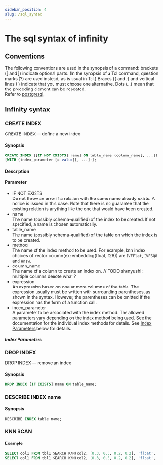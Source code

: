 ```yaml
---
sidebar_position: 4
slug: /sql_syntax
---
```


# The sql syntax of infinity

## Conventions

The following conventions are used in the synopsis of a command: brackets ([ and ]) indicate optional parts. (In the synopsis of a Tcl command, question marks (?) are used instead, as is usual in Tcl.) Braces ({ and }) and vertical lines (|) indicate that you must choose one alternative. Dots (...) mean that the preceding element can be repeated.  
Refer to [postgresql](https://www.postgresql.org/docs/9.1/notation.html#:~:text=The%20following%20conventions%20are%20used,you%20must%20choose%20one%20alternative.).

## Infinity syntax

### CREATE INDEX

CREATE INDEX — define a new index

#### Synopsis

```sql
CREATE INDEX [[IF NOT EXISTS] name] ON table_name (column_name[, ...]) USING method
[WITH (index_parameter [= value][, ...])];
```

#### Description

<!-- TODO shenyushi -->

#### Parameter

* IF NOT EXISTS  
    Do not throw an error if a relation with the same name already exists. A notice is issued in this case. Note that there is no guarantee that the existing relation is anything like the one that would have been created.
* name  
    The name (possibly schema-qualified) of the index to be created. If not specified, a name is chosen automatically.
* table_name  
    The name (possibly schema-qualified) of the table on which the index is to be created.
* method  
    The name of the index method to be used. For example, knn index choices of vector column(ex: embedding(float, 128)) are `IVFFlat`, `IVFSQ8` and `Hnsw`.
* column_name  
    The name of a column to create an index on. // TODO shenyushi: multiple columns denote what ?
* expression  
    An expression based on one or more columns of the table. The expression usually must be written with surrounding parentheses, as shown in the syntax. However, the parentheses can be omitted if the expression has the form of a function call.
* index_parameter  
    A parameter to be associated with the index method. The allowed parameters vary depending on the index method being used. See the documentation for the individual index methods for details. See [Index Parameters](#index-parameters) below for details.

##### Index Parameters

<!-- TODO shenyushi
such as: centroids_count, MetricType -->

### DROP INDEX

DROP INDEX — remove an index

#### Synopsis

```sql
DROP INDEX [IF EXISTS] name ON table_name;
```

### DESCRIBE INDEX name

#### Synopsis

```sql
DESCRIBE INDEX table_name;
```

### KNN SCAN

<!-- TODO shenyushi -->
<!-- #### Synopsis -->

#### Example

```sql
SELECT col1 FROM tbl1 SEARCH KNN(col2, [0.3, 0.3, 0.2, 0.2], 'float', 'l2', 2);
SELECT col1 FROM tbl1 SEARCH KNN(col2, [0.3, 0.3, 0.2, 0.2], 'float', 'ip', 2);
```
